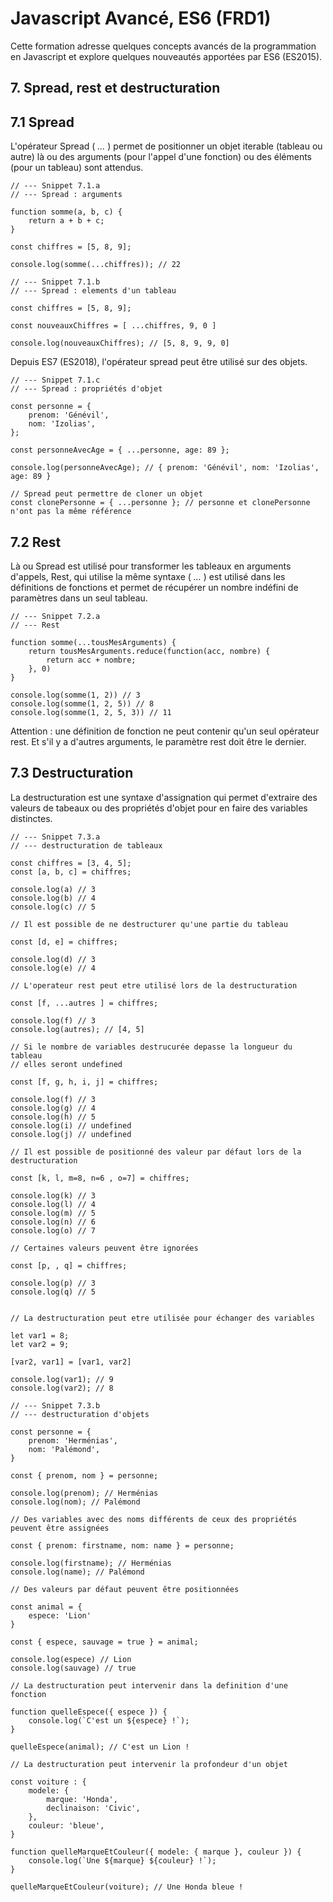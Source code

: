 # Javascript Avancé, ES6 (FRD1)

Cette formation adresse quelques concepts avancés de la programmation en Javascript et explore quelques nouveautés apportées par ES6 (ES2015).

## 7. Spread, rest et destructuration

## 7.1 Spread

L'opérateur Spread ( *...* ) permet de positionner un objet iterable (tableau ou autre) là ou des arguments (pour l'appel d'une fonction) ou des éléments (pour un tableau) sont attendus.

```
// --- Snippet 7.1.a
// --- Spread : arguments

function somme(a, b, c) {
    return a + b + c;
}

const chiffres = [5, 8, 9];

console.log(somme(...chiffres)); // 22
```

```
// --- Snippet 7.1.b
// --- Spread : elements d'un tableau

const chiffres = [5, 8, 9];

const nouveauxChiffres = [ ...chiffres, 9, 0 ]

console.log(nouveauxChiffres); // [5, 8, 9, 9, 0]
```

Depuis ES7 (ES2018), l'opérateur spread peut être utilisé sur des objets.

```
// --- Snippet 7.1.c
// --- Spread : propriétés d'objet

const personne = {
    prenom: 'Génévil',
    nom: 'Izolias',
};

const personneAvecAge = { ...personne, age: 89 };

console.log(personneAvecAge); // { prenom: 'Génévil', nom: 'Izolias', age: 89 }

// Spread peut permettre de cloner un objet
const clonePersonne = { ...personne }; // personne et clonePersonne n'ont pas la même référence
```

## 7.2 Rest

Là ou Spread est utilisé pour transformer les tableaux en arguments d'appels, Rest, qui utilise la même syntaxe ( *...* ) est utilisé dans les définitions de fonctions et permet de récupérer un nombre indéfini de paramètres dans un seul tableau.

```
// --- Snippet 7.2.a
// --- Rest

function somme(...tousMesArguments) {
    return tousMesArguments.reduce(function(acc, nombre) {
        return acc + nombre;
    }, 0)
}

console.log(somme(1, 2)) // 3
console.log(somme(1, 2, 5)) // 8
console.log(somme(1, 2, 5, 3)) // 11
```

Attention : une définition de fonction ne peut contenir qu'un seul opérateur rest. Et s'il y a d'autres arguments, le paramètre rest doit être le dernier.

## 7.3 Destructuration

La destructuration est une syntaxe d'assignation qui permet d'extraire des valeurs de tabeaux ou des propriétés d'objet pour en faire des variables distinctes.

```
// --- Snippet 7.3.a
// --- destructuration de tableaux

const chiffres = [3, 4, 5];
const [a, b, c] = chiffres;

console.log(a) // 3
console.log(b) // 4
console.log(c) // 5

// Il est possible de ne destructurer qu'une partie du tableau

const [d, e] = chiffres;

console.log(d) // 3
console.log(e) // 4

// L'operateur rest peut etre utilisé lors de la destructuration

const [f, ...autres ] = chiffres;

console.log(f) // 3
console.log(autres); // [4, 5]

// Si le nombre de variables destrucurée depasse la longueur du tableau
// elles seront undefined

const [f, g, h, i, j] = chiffres;

console.log(f) // 3
console.log(g) // 4
console.log(h) // 5
console.log(i) // undefined
console.log(j) // undefined

// Il est possible de positionné des valeur par défaut lors de la destructuration

const [k, l, m=8, n=6 , o=7] = chiffres;

console.log(k) // 3
console.log(l) // 4
console.log(m) // 5
console.log(n) // 6
console.log(o) // 7

// Certaines valeurs peuvent être ignorées

const [p, , q] = chiffres;

console.log(p) // 3
console.log(q) // 5


// La destructuration peut etre utilisée pour échanger des variables

let var1 = 8;
let var2 = 9;

[var2, var1] = [var1, var2]

console.log(var1); // 9
console.log(var2); // 8
```


```
// --- Snippet 7.3.b
// --- destructuration d'objets

const personne = {
    prenom: 'Herménias',
    nom: 'Palémond',
}

const { prenom, nom } = personne;

console.log(prenom); // Herménias
console.log(nom); // Palémond

// Des variables avec des noms différents de ceux des propriétés peuvent être assignées

const { prenom: firstname, nom: name } = personne;

console.log(firstname); // Herménias
console.log(name); // Palémond

// Des valeurs par défaut peuvent être positionnées

const animal = {
    espece: 'Lion'
}

const { espece, sauvage = true } = animal;

console.log(espece) // Lion
console.log(sauvage) // true

// La destructuration peut intervenir dans la definition d'une fonction

function quelleEspece({ espece }) {
    console.log(`C'est un ${espece} !`);
}

quelleEspece(animal); // C'est un Lion !

// La destructuration peut intervenir la profondeur d'un objet

const voiture : {
    modele: {
        marque: 'Honda',
        declinaison: 'Civic',
    },
    couleur: 'bleue',
}

function quelleMarqueEtCouleur({ modele: { marque }, couleur }) {
    console.log(`Une ${marque} ${couleur} !`);
}

quelleMarqueEtCouleur(voiture); // Une Honda bleue !
```